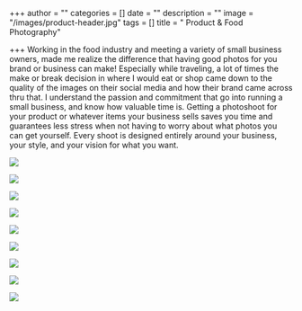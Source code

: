 +++
author = ""
categories = []
date = ""
description = ""
image = "/images/product-header.jpg"
tags = []
title = " Product & Food Photography"

+++
Working in the food industry and meeting a variety of small business owners, made me realize the difference that having good photos for you brand or business can make!   Especially while traveling, a lot of times the make or break decision in where I would eat or shop came down to the quality of the images on their social media and how their brand came across thru that. I understand the passion and commitment that go into running a small business, and know how valuable time is.  Getting a photoshoot for your product or whatever items your business sells saves you time and guarantees less stress when not having to worry about what photos you can get yourself.   Every shoot is designed entirely around your business, your style, and your vision for what you want.

![](/images/img_4642.jpg)

![](/images/img_4677.jpg)

![](/images/img_4685.jpg)

![](/images/img_5157.jpg)

![](/images/img_4616.jpg)

![](/images/img_4801.jpg)

![](/images/img_4078-chocolate-chunk.JPG)

![](/images/img_9799.JPG)

![](/images/img_3234-black-forest-wrap.JPG)